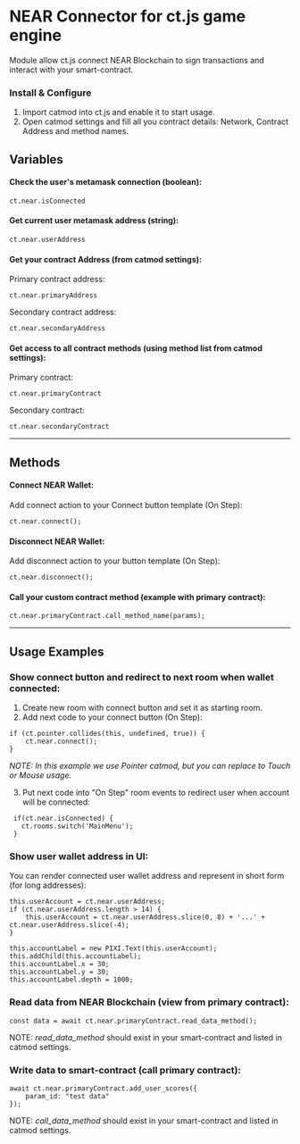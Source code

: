 # NEAR Connector for ct.js game engine

Module allow ct.js connect NEAR Blockchain to sign transactions and interact with your smart-contract.

### Install & Configure

1. Import catmod into ct.js and enable it to start usage.
2. Open catmod settings and fill all you contract details: Network, Contract Address and method names.

## Variables

#### Check the user's metamask connection (boolean):

``` 
ct.near.isConnected
```

#### Get current user metamask address (string):

``` 
ct.near.userAddress
```

#### Get your contract Address (from catmod settings):

Primary contract address:

``` 
ct.near.primaryAddress
```

Secondary contract address:

``` 
ct.near.secondaryAddress
``` 

#### Get access to all contract methods (using method list from catmod settings):

Primary contract:

``` 
ct.near.primaryContract
```

Secondary contract:

```
ct.near.secondaryContract
```

------

## Methods

#### Connect NEAR Wallet:

Add connect action to your Connect button template (On Step):

``` 
ct.near.connect();
```

#### Disconnect NEAR Wallet:

Add disconnect action to your button template (On Step):

``` 
ct.near.disconnect();
```

#### Call your custom contract method (example with primary contract):

``` 
ct.near.primaryContract.call_method_name(params);
```

------

## Usage Examples

### Show connect button and redirect to next room when wallet connected:

1. Create new room with connect button and set it as starting room.
2. Add next code to your connect button (On Step):

``` 
if (ct.pointer.collides(this, undefined, true)) {
    ct.near.connect();
}
```

*NOTE: In this example we use Pointer catmod, but you can replace to Touch or Mouse usage.*

3. Put next code into "On Step" room events to redirect user when account will be connected:

```
 if(ct.near.isConnected) {
   ct.rooms.switch('MainMenu');
 }
```

### Show user wallet address in UI:

You can render connected user wallet address and represent in short form (for long addresses):

```
this.userAccount = ct.near.userAddress;
if (ct.near.userAddress.length > 14) {
    this.userAccount = ct.near.userAddress.slice(0, 8) + '...' + ct.near.userAddress.slice(-4);
}

this.accountLabel = new PIXI.Text(this.userAccount);
this.addChild(this.accountLabel);
this.accountLabel.x = 30;
this.accountLabel.y = 30;
this.accountLabel.depth = 1000;
```

### Read data from NEAR Blockchain (view from primary contract):

```
const data = await ct.near.primaryContract.read_data_method();
```
NOTE: _read_data_method_ should exist in your smart-contract and listed in catmod settings.

### Write data to smart-contract (call primary contract):
```
await ct.near.primaryContract.add_user_scores({
    param_id: "test data" 
});
```
NOTE: _call_data_method_ should exist in your smart-contract and listed in catmod settings.